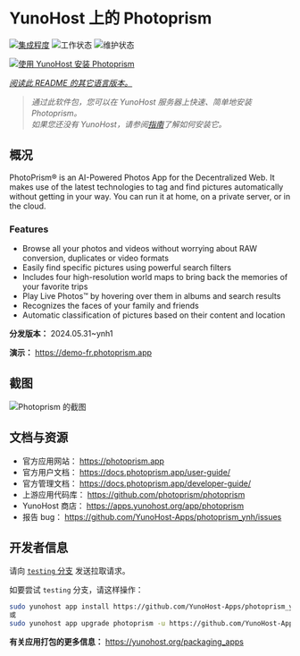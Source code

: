 <!--
注意：此 README 由 <https://github.com/YunoHost/apps/tree/master/tools/readme_generator> 自动生成
请勿手动编辑。
-->

# YunoHost 上的 Photoprism

[![集成程度](https://dash.yunohost.org/integration/photoprism.svg)](https://ci-apps.yunohost.org/ci/apps/photoprism/) ![工作状态](https://ci-apps.yunohost.org/ci/badges/photoprism.status.svg) ![维护状态](https://ci-apps.yunohost.org/ci/badges/photoprism.maintain.svg)

[![使用 YunoHost 安装 Photoprism](https://install-app.yunohost.org/install-with-yunohost.svg)](https://install-app.yunohost.org/?app=photoprism)

*[阅读此 README 的其它语言版本。](./ALL_README.md)*

> *通过此软件包，您可以在 YunoHost 服务器上快速、简单地安装 Photoprism。*  
> *如果您还没有 YunoHost，请参阅[指南](https://yunohost.org/install)了解如何安装它。*

## 概况

PhotoPrism® is an AI-Powered Photos App for the Decentralized Web. It makes use of the latest technologies to tag and find pictures automatically without getting in your way. You can run it at home, on a private server, or in the cloud.

### Features

- Browse all your photos and videos without worrying about RAW conversion, duplicates or video formats
- Easily find specific pictures using powerful search filters
- Includes four high-resolution world maps to bring back the memories of your favorite trips
- Play Live Photos™ by hovering over them in albums and search results
- Recognizes the faces of your family and friends
- Automatic classification of pictures based on their content and location


**分发版本：** 2024.05.31~ynh1

**演示：** <https://demo-fr.photoprism.app>

## 截图

![Photoprism 的截图](./doc/screenshots/photoprism.jpg)

## 文档与资源

- 官方应用网站： <https://photoprism.app>
- 官方用户文档： <https://docs.photoprism.app/user-guide/>
- 官方管理文档： <https://docs.photoprism.app/developer-guide/>
- 上游应用代码库： <https://github.com/photoprism/photoprism>
- YunoHost 商店： <https://apps.yunohost.org/app/photoprism>
- 报告 bug： <https://github.com/YunoHost-Apps/photoprism_ynh/issues>

## 开发者信息

请向 [`testing` 分支](https://github.com/YunoHost-Apps/photoprism_ynh/tree/testing) 发送拉取请求。

如要尝试 `testing` 分支，请这样操作：

```bash
sudo yunohost app install https://github.com/YunoHost-Apps/photoprism_ynh/tree/testing --debug
或
sudo yunohost app upgrade photoprism -u https://github.com/YunoHost-Apps/photoprism_ynh/tree/testing --debug
```

**有关应用打包的更多信息：** <https://yunohost.org/packaging_apps>
